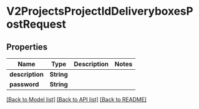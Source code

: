 # V2ProjectsProjectIdDeliveryboxesPostRequest

## Properties

Name | Type | Description | Notes
------------ | ------------- | ------------- | -------------
**description** | **String** |  | 
**password** | **String** |  | 

[[Back to Model list]](../README.md#documentation-for-models) [[Back to API list]](../README.md#documentation-for-api-endpoints) [[Back to README]](../README.md)


